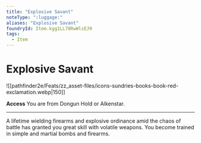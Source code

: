 ```yaml
---
title: "Explosive Savant"
noteType: ":luggage:"
aliases: "Explosive Savant"
foundryId: Item.kgg1LL78RwWlsEJ9
tags:
  - Item
---
```


# Explosive Savant
![[pathfinder2e/Feats/zz_asset-files/icons-sundries-books-book-red-exclamation.webp|150]]

**Access** You are from Dongun Hold or Alkenstar.

* * *

A lifetime wielding firearms and explosive ordinance amid the chaos of battle has granted you great skill with volatile weapons. You become trained in simple and martial bombs and firearms.
